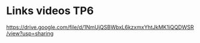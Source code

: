# Links videos TP6

https://drive.google.com/file/d/1NmUjQSBWbxL6kzxmxYhtJkMK1iQQDWSR/view?usp=sharing


